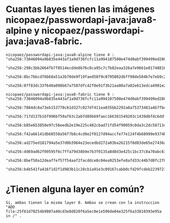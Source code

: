  # Cuantas layes tienen las imágenes nicopaez/passwordapi-java:java8-alpine y nicopaez/passwordapi-java:java8-fabric.
 
	nicopaez/passwordapi-java:java8-alpine tiene 4 :  	"sha256:73046094a9b835e443af1a9d736fcfc11a994107500e474d0abf399499ed280c",
														"sha256:298c3bb2664fb7f8514ecdde8b76c0ca95c7c7b82eaa326a7e9661e017488164",
														"sha256:8bc7bbcd76b68a51a3b70de9f19faed58f9c0795802dbff98de584b7e7eb9c22",
														"sha256:07f83dc33f640a098b67a7587dfc42f0e91f3b21aa08a7a02e613edca4901e22"
														
	nicopaez/passwordapi-java:java8-fabric tiene 9 :  	"sha256:73046094a9b835e443af1a9d736fcfc11a994107500e474d0abf399499ed280c",
														"sha256:7884dc8a73eb153770c61d327c027df411ea035bb2292a0a75373481a4b7fbd0",
														"sha256:717d137b16f996bf59af63c2abfd89b69faec166381549203c1439d6fdc6ddf2",
														"sha256:b85e653858e97c56eedb2e19e225c482cbad71fd54f90059c0da3c2dc58713cf",
														"sha256:f42a66141db68550a56f7b8c4cd9e2f0127d94accfe77e124f4b68999e9374b3",
														"sha256:ad275ed181794a5e37d0b3964e23ecedbd272a03ba26215f8d83de65e27436a3",
														"sha256:dd69ad62f09595f6c7ffa79438b9e7b3f0135a8d8d3e425c1bc37c8a70abc635",
														"sha256:8bef50a12deaffef57f54aaf2facddce8c04ea9253efe8afd33c44b7d0fc2f8e",
														"sha256:b4b541fa416f1d2f1d983b11c28cb1a91e3c09167cabb0cfd29fcdeb2239721c"
														
 # ¿Tienen alguna layer en común?
 
	Si, ambas tienen la misma layer 0. Ambas se crean con la instruccion "ADD file:25f61d70254b9807a40cd3e8d820f6a5ec0e1e596de04e325f6a33810393e95a in /" .
